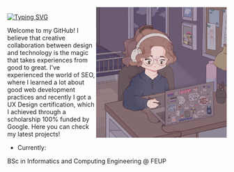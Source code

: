 <img align="right" alt="brown hair girl studing in her computer" height="300px" src="./me.jpg">

<a href="https://git.io/typing-svg"><img src="https://readme-typing-svg.demolab.com?font=Fira+Code&weight=900&size=30&pause=1000&color=A32FF7&random=false&width=435&lines=Hello+World%2C+I%E2%80%99m+Amanda!" alt="Typing SVG" /></a>

Welcome to my GitHub! I believe that creative collaboration between design and technology is the magic that takes experiences from good to great. I've experienced the world of SEO, where I learned a lot about good web development practices and recently I got a UX Design certification, which I achieved through a scholarship 100% funded by Google. Here you can check my latest projects!

- Currently:

BSc in Informatics and Computing Engineering @ FEUP

